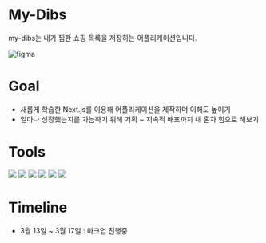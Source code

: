 # My-Dibs

my-dibs는 내가 찜한 쇼핑 목록을 저장하는 어플리케이션입니다.

![figma](https://www.figma.com/file/haIvV6NDkLI06Ma0kYtWHe/My_Dibs!?node-id=1-2&t=WZAf7HXS9X2pl6mZ-4)

# Goal

- 새롭게 학습한 Next.js를 이용해 어플리케이션을 제작하며 이해도 높이기
- 얼마나 성장했는지를 가늠하기 위해 기획 ~ 지속적 배포까지 내 혼자 힘으로 해보기

# Tools

<img src="https://img.shields.io/badge/Next.js-000000?style=for-the-badge&logo=Next.js&logoColor=black"> <img src="https://img.shields.io/badge/react-61DAFB?style=for-the-badge&logo=react&logoColor=black"> <img src="https://img.shields.io/badge/html5-E34F26?style=for-the-badge&logo=html5&logoColor=white"> <img src="https://img.shields.io/badge/css-1572B6?style=for-the-badge&logo=css3&logoColor=white"> <img src="https://img.shields.io/badge/javascript-F7DF1E?style=for-the-badge&logo=javascript&logoColor=black"> <img src="https://img.shields.io/badge/figma-F24E1E?style=for-the-badge&logo=Figma&logoColor=white">

# Timeline

- 3월 13일 ~ 3월 17일 : 마크업 진행중
